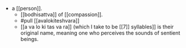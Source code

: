 - a [[person]].
  - [[bodhisattva]] of [[compassion]].
  - #pull [[avalokiteshvara]]
  - [[a va lo ki tas va ra]] (which I take to be [[7]] syllables]] is their original name, meaning one who perceives the sounds of sentient beings.
